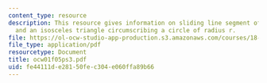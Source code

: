 ```yaml
---
content_type: resource
description: This resource gives information on sliding line segment of length c,
  and an isosceles triangle circumscribing a circle of radius r.
file: https://ol-ocw-studio-app-production.s3.amazonaws.com/courses/18-01-single-variable-calculus-fall-2005/fe44111de28150fec304e060ffa89b66_ocw01f05ps3.pdf
file_type: application/pdf
resourcetype: Document
title: ocw01f05ps3.pdf
uid: fe44111d-e281-50fe-c304-e060ffa89b66
---
```

